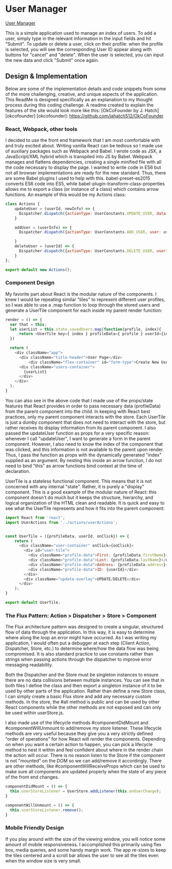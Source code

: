 # User Manager

[User Manager][pages]

[pages]: https://jahatch512.github.io/UserManager/

This is a simple application used to manage an index of users. To add a user, simply type in the relevant information in the input fields and hit "Submit". To update or delete a user, click on their profile: when the profile is selected, you will see the corresponding User ID appear along with buttons for "cancel" and "delete". When the user is selected, you can input the new data and click "Submit" once again.

## Design & Implementation

Below are some of the implementation details and code snippets from some of the more challenging, creative, and unique aspects of the application. This ReadMe is designed specifically as an explanation to my thought process during this coding challenge. A readme created to explain the features of the site would look more like this:
[OkCoFounder by J. Hatch][okcofounder]
[okcofounder]: https://github.com/jahatch512/OkCoFounder

### React, Webpack, other tools

I decided to use the front end framework that I am most comfortable with and truly excited about. Writing vanilla React can be tedious so I made use of auxiliary packages such as Webpack and Babel. I wrote code as JSX, a JavaScript/XML hybrid which is transpiled into JS by Babel.  Webpack manages and flattens dependencies, creating a single minified file with all the code necessary to display the page. I wanted to write code in ES6 but not all browser implementations are ready for the new standard. Thus, there are some Babel plugins I used to help with this. babel-preset-es2015 converts ES6 code into ES5, while babel-plugin-transform-class-properties allows me to export a class (or instance of a class) which contains arrow functions. An example of this would be my Actions class:

```javascript
class Actions {
    updateUser = (userId, newInfo) => {
      Dispatcher.dispatch({actionType: UserConstants.UPDATE_USER, data: {userId: userId, userInfo: newInfo}});
    }

    addUser = (userInfo) => {
      Dispatcher.dispatch({actionType: UserConstants.ADD_USER, user: userInfo});

    }
    deleteUser = (userId) => {
      Dispatcher.dispatch({actionType: UserConstants.DELETE_USER, userId: userId});
    }
};

export default new Actions();
```

### Component Design

My favorite part about React is the modular nature of the components. I knew I would be repeating similar "tiles" to represent different user profiles, so I was able to use a .map function to loop through the stored users and generate a UserTile component for each inside my parent render function:

```javascript
render = () => {
  var that = this;
  let userList = this.state.savedUsers.map(function(profile, index){
      return <UserTile key={ index } profileData={ profile } userId={index} onClick={() => that.updateUser(index)}/>;
  })

  return (
    <div className="app">
      <div className="title-header">User Page</div>
          <div className="flex-container" id="form-type">Create New User</div>    
      <div className="users-container">
        {userList}
      </div>
    </div>
  );
}
```
You can also see in the above code that I made use of the props/state features that React provides in order to pass necessary data (profileData) from the parent component into the child. In keeping with React best practices, only my parent component interacts with the store. Each UserTile is just a dumby component that does not need to interact with the store, but rather receives its display information from its parent component. I also passed the updateUser function as props for a very specific reason: whenever I call "updateUser", I want to generate a form in the parent component. However, I also need to know the index of the component that was clicked, and this information is not available to the parent upon render. Thus, I pass the function as props with the dynamically generated "index" supplied as an argument. By nesting this inside an arrow function, I do not need to bind "this" as arrow functions bind context at the time of declaration.

UserTile is a stateless functional component. This means that it is not concerned with any internal "state". Rather, it is purely a "display" component. This is a good example of the modular nature of React: this component doesn't do much but it keeps the structure, hierarchy, and logical organization of the HTML clean and readable. It is quick and easy to see what the UserTile represents and how it fits into the parent component:

```javascript
import React from 'react';
import UserActions from '../actions/userActions';


const UserTile = ({profileData, userId, onClick}) => {
    return (
      <div className="user-container" onClick={onClick}>
        <div id="user-tile">
          <div className="profile-data">First: {profileData.firstName}</div>
          <div className="profile-data">Last: {profileData.lastName}</div>
          <div className="profile-data">Address: {profileData.address}</div>
          <div className="profile-data">ID: {userId}</div>
        </div>
        <div className="update-overlay">UPDATE/DELETE</div>
      </div>
    );
}

export default UserTile;
```
### The Flux Pattern: Action > Dispatcher > Store > Component

The Flux architecture pattern was designed to create a singular, structured flow of data through the application. In this way, it is easy to determine where along the loop an error might have occurred. As I was writing my application, I would often put a debugger at each step (Client Action, Dispatcher, Store, etc.) to determine where/how the data flow was being compromised. It is also standard practice to use constants rather than strings when passing actions through the dispatcher to improve error messaging readability.

Both the Dispatcher and the Store must be singleton instances to ensure there are no data collisions between multiple instances. You can see that in both files I define the class and then export a singleton instance of it to be used by other parts of the application. Rather than define a new Store class, I can simply create a basic Flux store and add any necessary custom methods. In the store, the #all method is public and can be used by other React components while the other methods are not exposed and can only be used within userStore.js.

I also made use of the lifecycle methods #componentDidMount and #componentWillUnmount to add/remove my store listener. These lifecycle methods are very useful because they give you a very strictly defined "order of operations" for how React will render the components. Depending on when you want a certain action to happen, you can pick a lifecycle method to nest it within and feel confident about where in the render chain the action will occur. There is no reason listen to the Store if the component is not "mounted" on the DOM so we can add/remove it accordingly. There are other methods, like #componentWillReceiveProps which can be used to make sure all components are updated properly when the state of any piece of the front end changes.

```javascript
componentDidMount = () => {
  this.userStoreListener = UserStore.addListener(this.onUserChange);
}

componentWillUnmount = () => {
  this.userStoreListener.remove();
}
```

### Mobile Friendly Design

If you play around with the size of the viewing window, you will notice some amount of mobile responsiveness. I accomplished this primarily using flex box, media queries, and some handy margin work. The app re-sizes to keep the tiles centered and a scroll bar allows the user to see all the tiles even when the window size is very small.
